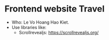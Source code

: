 # Frontend website Travel

- Who: Le Vo Hoang Hao Kiet.
- Use libraries like:
    + Scrollrevealjs: https://scrollrevealjs.org/